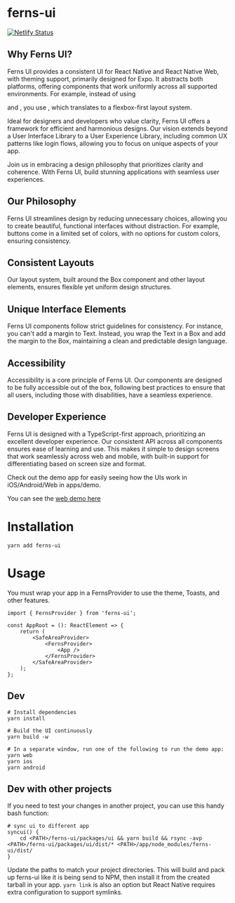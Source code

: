# ferns-ui

[![Netlify Status](https://api.netlify.com/api/v1/badges/ffd05ee5-fbcf-417e-8455-45ea15447361/deploy-status)](https://app.netlify.com/sites/ferns-ui/deploys)

## Why Ferns UI?
Ferns UI provides a consistent UI for React Native and React Native Web, with
theming support, primarily designed for Expo. It abstracts both platforms, 
offering components that work uniformly across all supported environments. 
For example, instead of using <div> and <View>, you use <Box>, which 
translates to a flexbox-first layout system.

Ideal for designers and developers who value clarity, Ferns UI offers a 
framework for efficient and harmonious designs. Our vision extends beyond a 
User Interface Library to a User Experience Library, including common UX 
patterns like login flows, allowing you to focus on unique aspects of your app.

Join us in embracing a design philosophy that prioritizes clarity and 
coherence. With Ferns UI, build stunning applications with seamless 
user experiences.

## Our Philosophy
Ferns UI streamlines design by reducing unnecessary choices, allowing you to 
create beautiful, functional interfaces without distraction. For example, 
buttons come in a limited set of colors, with no options for custom colors,
ensuring consistency.

## Consistent Layouts
Our layout system, built around the Box component and other layout elements, 
ensures flexible yet uniform design structures.

## Unique Interface Elements
Ferns UI components follow strict guidelines for consistency. For instance, 
you can't add a margin to Text. Instead, you wrap the Text in a Box and add 
the margin to the Box, maintaining a clean and predictable design language.

## Accessibility
Accessibility is a core principle of Ferns UI. Our components are designed to 
be fully accessible out of the box, following best practices to ensure that 
all users, including those with disabilities, have a seamless experience. 

## Developer Experience
Ferns UI is designed with a TypeScript-first approach, prioritizing an 
excellent developer experience. Our consistent API across all components 
ensures ease of learning and use. This makes it simple to design screens 
that work seamlessly across web and mobile, with built-in support for 
differentiating based on screen size and format.

Check out the demo app for easily seeing how the UIs work in iOS/Android/Web in apps/demo.

You can see the [web demo here](https://ferns-ui.netlify.app)

# Installation

    yarn add ferns-ui

# Usage

You must wrap your app in a FernsProvider to use the theme, Toasts, and other features.

    import { FernsProvider } from 'ferns-ui';

    const AppRoot = (): ReactElement => {
        return (
            <SafeAreaProvider>
                <FernsProvider>
                    <App />
                </FernsProvider>
            </SafeAreaProvider>
        );
    };


## Dev

    # Install dependencies
    yarn install

    # Build the UI continuously
    yarn build -w

    # In a separate window, run one of the following to run the demo app:
    yarn web
    yarn ios
    yarn android
    

## Dev with other projects

If you need to test your changes in another project, you can use this handy bash function:

    # sync ui to different app
    syncui() {
        cd <PATH>/ferns-ui/packages/ui && yarn build && rsync -avp <PATH>/ferns-ui/packages/ui/dist/* <PATH>/app/node_modules/ferns-ui/dist/
    }

Update the paths to match your project directories. This will build and pack up ferns-ui like it is being
send to NPM, then install it from the created tarball in your app. `yarn link` is also an option but React
Native requires extra configuration to support symlinks.

